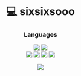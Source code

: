 <h1 align="center">💻 sixsixsooo </h1>

<h3 align="center">Languages</h3>
<div align="center">
  <div>
    <img src="https://img.shields.io/badge/-HTML-090909?style=for-the-badge&logo=HTML5&logoColor=E34F26">
    <img src="https://img.shields.io/badge/-CSS-090909?style=for-the-badge&logo=css3&logoColor=1572B6">
  </div>
  <div>
    <img src="https://img.shields.io/badge/JavaScript-090909?style=for-the-badge&logo=javascript&logoColor=F7DF1E">
    <img src="https://img.shields.io/badge/TypeScript-090909?style=for-the-badge&logo=typescript&logoColor=white">
    <img src="https://img.shields.io/badge/React-090909?style=for-the-badge&logo=react&logoColor=61DAFB">
    <img src="https://img.shields.io/badge/Redux-090909?style=for-the-badge&logo=redux&logoColor=white">
  </div>
</div>


<p align="center">
  <img src="https://github-readme-stats.vercel.app/api?username=sixsixsooo&theme=bear&show_icons=true&hide_border=true&count_private=true&locale=ru">
</p>

